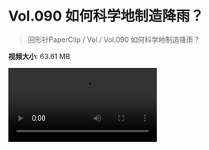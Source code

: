 # Vol.090 如何科学地制造降雨？

> 回形针PaperClip / Vol / Vol.090 如何科学地制造降雨？

**视频大小**: 63.61 MB

<div class="video"><video src="https://file.hsyhx.top/video/PaperClip/Vol/090.mp4" controls preload>🤔 您的浏览器不支持 video 标签</video></div>